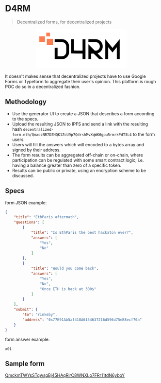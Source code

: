 # D4RM

> Decentralized forms, for decentralized projects

<p align="center">
  <a href="http://dapplion.github.io/d4rm">
    <img width="300" src="/ui/src/logo.png">
  </a>
</p>

It doesn't makes sense that decentralized projects have to use Google Forms or Typeform to aggregate their user's opinion. This platform is rough POC do so in a decentralized fashion.

## Methodology

- Use the generator UI to create a JSON that describes a form according to the specs.
- Upload the resulting JSON to IPFS and send a link with the resulting hash `decentralized-form.eth/QmaozNR7DZHQK1ZcU9p7QdrshMvXqWK6gpu5rmrkPdT3L4` to the form users.
- Users will fill the answers which will encoded to a bytes array and signed by their address.
- The form results can be aggregated off-chain or on-chain, where participation can be regulated with some smart contract logic; i.e. having a balance greater than zero of a specific token.
- Results can be public or private, using an encryption scheme to be discussed.

## Specs

form JSON example:

```json
{
    "title": "EthParis aftermath",
    "questions": [
        {
            "title": "Is EthParis the best hackaton ever?",
            "answers": [
                "Yes",
                "No"
            ]
        },
        {
            "title": "Would you come back",
            "answers": [
                "Yes",
                "No",
                "Once ETH is back at 300$"
            ]
        }
    ],
    "submit": {
        "to": "rinkeby",
        "address": "0x77E91Ab5af418A6154637216d596d75eB8ecf70a"
    }
}
```

form answer example:

```
x01
```

## Sample form

[QmckmTWYsSTgwsgBj45HAqRirC8WNXLo7FRr11tdN6yboY](https://ipfs.io/ipfs/QmckmTWYsSTgwsgBj45HAqRirC8WNXLo7FRr11tdN6yboY)
